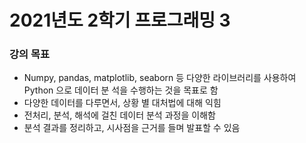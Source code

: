 # 2021년도 2학기 프로그래밍 3


### 강의 목표
- Numpy, pandas, matplotlib, seaborn 등 다양한 라이브러리를 사용하여 Python 으로 데이터 분
석을 수행하는 것을 목표로 함
- 다양한 데이터를 다루면서, 상황 별 대처법에 대해 익힘
- 전처리, 분석, 해석에 걸친 데이터 분석 과정을 이해함
- 분석 결과를 정리하고, 시사점을 근거를 들며 발표할 수 있음